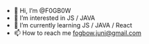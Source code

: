 - 👋 Hi, I’m @F0GB0W
- 👀 I’m interested in JS / JAVA
- 🌱 I’m currently learning JS / JAVA / React
- 📫 How to reach me fogbow.juni@gmail.com

<!---
F0GB0W/F0GB0W is a ✨ special ✨ repository because its `README.md` (this file) appears on your GitHub profile.
You can click the Preview link to take a look at your changes.
--->
